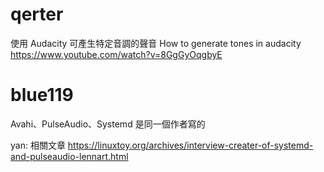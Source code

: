 


# qerter

使用 Audacity 可產生特定音調的聲音
How to generate tones in audacity
<https://www.youtube.com/watch?v=8GgGyOqgbyE>  

# blue119

Avahi、PulseAudio、Systemd 是同一個作者寫的

yan: 相關文章 <https://linuxtoy.org/archives/interview-creater-of-systemd-and-pulseaudio-lennart.html>  